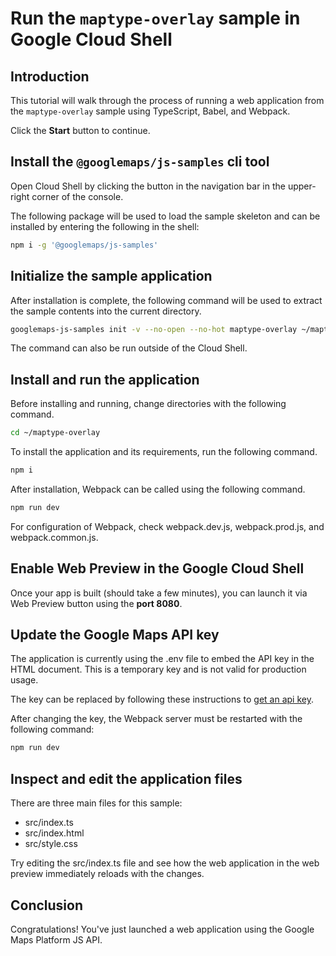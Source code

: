 # Run the `maptype-overlay` sample in Google Cloud Shell

<walkthrough-tutorial-duration duration="10"/>

## Introduction

This tutorial will walk through the process of running a web application from
the `maptype-overlay` sample using TypeScript, Babel, and Webpack.

Click the **Start** button to continue.

## Install the `@googlemaps/js-samples` cli tool

Open Cloud Shell by clicking the
<walkthrough-cloud-shell-icon></walkthrough-cloud-shell-icon> button in the
navigation bar in the upper-right corner of the console.

The following package will be used to load the sample skeleton and can be
installed by entering the following in the shell:

```bash
npm i -g '@googlemaps/js-samples'
```

## Initialize the sample application

After installation is complete, the following command will be used to extract
the sample contents into the current directory.

```bash
googlemaps-js-samples init -v --no-open --no-hot maptype-overlay ~/maptype-overlay
```

The command can also be run outside of the Cloud Shell.

## Install and run the application

Before installing and running, change directories with the following command.

```bash
cd ~/maptype-overlay
```

To install the application and its requirements, run the following command.

```bash
npm i
```

After installation, Webpack can be called using the following command.

```bash
npm run dev
```

For configuration of Webpack, check
<walkthrough-editor-open-file filePath="maptype-overlay/webpack.dev.js">webpack.dev.js</walkthrough-editor-open-file>,
<walkthrough-editor-open-file filePath="maptype-overlay/webpack.prod.js">webpack.prod.js</walkthrough-editor-open-file>,
and
<walkthrough-editor-open-file filePath="maptype-overlay/webpack.common.js">webpack.common.js</walkthrough-editor-open-file>.

## Enable Web Preview in the Google Cloud Shell

Once your app is built (should take a few minutes), you can launch it via
<walkthrough-spotlight-pointer target="cloudshell" spotlightId="devshell-web-preview-button">Web
Preview button</walkthrough-spotlight-pointer> using the **port 8080**.

## Update the Google Maps API key

The application is currently using the
<walkthrough-editor-open-file filePath="maptype-overlay/.env">.env</walkthrough-editor-open-file>
file to embed the API key in the HTML document. This is a temporary key and is
not valid for production usage.

The key can be replaced by following these instructions to
[get an api key](https://developers.google.com/maps/documentation/javascript/get-api-key).

After changing the key, the Webpack server must be restarted with the following
command:

```bash
npm run dev
```

## Inspect and edit the application files

There are three main files for this sample:

*   <walkthrough-editor-open-file filePath="maptype-overlay/src/index.ts">src/index.ts</walkthrough-editor-open-file>
*   <walkthrough-editor-open-file filePath="maptype-overlay/src/index.html">src/index.html</walkthrough-editor-open-file>
*   <walkthrough-editor-open-file filePath="maptype-overlay/src/style.css">src/style.css</walkthrough-editor-open-file>

Try editing the <walkthrough-editor-open-file filePath="maptype-overlay/src/index.ts">src/index.ts</walkthrough-editor-open-file> file and see how the web application in the web preview immediately reloads with the changes.

## Conclusion

<walkthrough-conclusion-trophy></walkthrough-conclusion-trophy>

Congratulations! You've just launched a web application using the Google Maps
Platform JS API.

